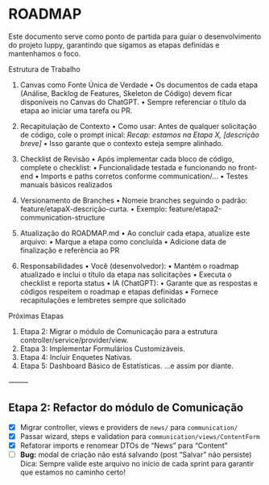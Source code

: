 # ROADMAP

Este documento serve como ponto de partida para guiar o desenvolvimento do projeto Iuppy, garantindo que sigamos as etapas definidas e mantenhamos o foco.

Estrutura de Trabalho

1. Canvas como Fonte Única de Verdade
 • Os documentos de cada etapa (Análise, Backlog de Features, Skeleton de Código) devem ficar disponíveis no Canvas do ChatGPT.
 • Sempre referenciar o título da etapa ao iniciar uma tarefa ou PR.

2. Recapitulação de Contexto
 • Como usar: Antes de qualquer solicitação de código, cole o prompt inical:
_Recap: estamos na Etapa X, [descrição breve]_
 • Isso garante que o contexto esteja sempre alinhado.

3. Checklist de Revisão
 • Após implementar cada bloco de código, complete o checklist:
 • Funcionalidade testada e funcionando no front-end
 • Imports e paths corretos conforme communication/...
 • Testes manuais básicos realizados

4. Versionamento de Branches
 • Nomeie branches seguindo o padrão: feature/etapaX-descrição-curta.
 • Exemplo: feature/etapa2-communication-structure

5. Atualização do ROADMAP.md
 • Ao concluir cada etapa, atualize este arquivo:
 • Marque a etapa como concluída
 • Adicione data de finalização e referência ao PR

6. Responsabilidades
 • Você (desenvolvedor):
 • Mantém o roadmap atualizado e inclui o título da etapa nas solicitações
 • Executa o checklist e reporta status
 • IA (ChatGPT):
 • Garante que as respostas e códigos respeitem o roadmap e etapas definidas
 • Fornece recapitulações e lembretes sempre que solicitado

Próximas Etapas

 1. Etapa 2: Migrar o módulo de Comunicação para a estrutura controller/service/provider/view.
 2. Etapa 3: Implementar Formulários Customizáveis.
 3. Etapa 4: Incluir Enquetes Nativas.
 4. Etapa 5: Dashboard Básico de Estatísticas.
…e assim por diante.

⸻

## Etapa 2: Refactor do módulo de Comunicação

- [x] Migrar controller, views e providers de `news/` para `communication/`
- [x] Passar wizard, steps e validation para `communication/views/ContentForm`
- [x] Refatorar imports e renomear DTOs de “News” para “Content”
- [ ] **Bug:** modal de criação não está salvando (post “Salvar” não persiste)
Dica: Sempre valide este arquivo no início de cada sprint para garantir que estamos no caminho certo!
